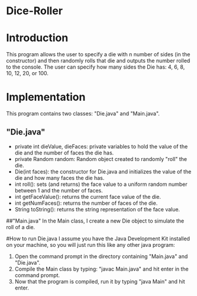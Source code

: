 # Dice-Roller

# Introduction
This program allows the user to specify a die with n number of sides (in the constructor) and then randomly rolls that die and outputs the number rolled to the console. The user can specify how many sides the Die has: 4, 6, 8, 10, 12, 20, or 100. 

# Implementation
This program contains two classes: "Die.java" and "Main.java". 

## "Die.java" 
*   private int dieValue, dieFaces: private variables to hold the value of the die and the number of faces the die has.
*  private Random random: Random object created to randomly "roll" the die.
*  Die(int faces): the constructor for Die.java and initializes the value of the die and how many faces the die has. 
*  int roll(): sets (and returns) the face value to a uniform random number between 1 and the number of faces. 
*  int getFaceValue(): returns the current face value of the die. 
*  int getNumFaces(): returns the number of faces of the die. 
*  String toString(): returns the string representation of the face value.

##"Main.java" 
In the Main class, I create a new Die object to simulate the roll of a die. 

#How to run Die.java
I assume you have the Java Development Kit installed on your machine, so you will just run this like any other java program: 
  1.  Open the command prompt in the directory containing "Main.java" and "Die.java". 
  2.  Compile the Main class by typing: "javac Main.java" and hit enter in the command prompt. 
  3.  Now that the program is compiled, run it by typing "java Main" and hit enter.

